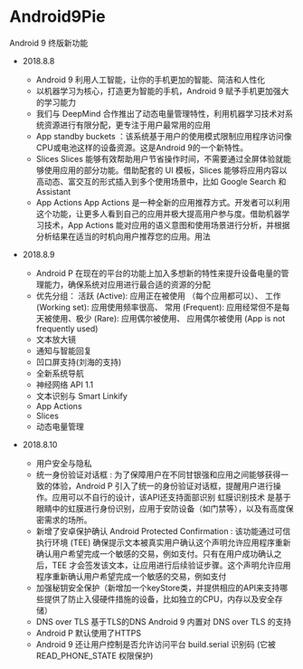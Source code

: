 # Android9Pie
Android 9 终版新功能
* 2018.8.8 
   *  Android 9 利用人工智能，让你的手机更加的智能、简洁和人性化
   *  以机器学习为核心，打造更为智能的手机，Android 9  赋予手机更加强大的学习能力
   *  我们与 DeepMind 合作推出了动态电量管理特性，利用机器学习技术对系统资源进行有限分配，更专注于用户最常用的应用
   *  App standby buckets ：该系统基于用户的使用模式限制应用程序访问像CPU或电池这样的设备资源。这是Android 9的一个新特性。
   *  Slices
      Slices 能够有效帮助用户节省操作时间，不需要通过全屏体验就能够使用应用的部分功能。借助配套的 UI 模板，Slices 能够将应用内容以高动态、富交互的形式插入到多个使用场景中，比如 Google Search 和 Assistant
   *  App Actions
      App Actions 是一种全新的应用推荐方式。开发者可以利用这个功能，让更多人看到自己的应用并极大提高用户参与度。借助机器学习技术，App Actions 能对应用的语义意图和使用场景进行分析，并根据分析结果在适当的时机向用户推荐您的应用。用法  
 
 * 2018.8.9
   *  Android P 在现在的平台的功能上加入多想新的特性来提升设备电量的管理能力，确保系统对应用进行最合适的资源的分配
   *  优先分组： 活跃 (Active): 应用正在被使用 （每个应用都可以）、 工作 (Working set): 应用使用频率很高、 常用 (Frequent): 应用经常但不是每天被使用、极少 (Rare): 应用偶尔被使用、 应用偶尔被使用 (App is not frequently used)
   *  文本放大镜
   *  通知与智能回复
   *  凹口屏支持(刘海的支持)
   *  全新系统导航
   *  神经网络 API 1.1
   *  文本识别与 Smart Linkify
   *  App Actions
   *  Slices
   *  动态电量管理
*  2018.8.10
   *  用户安全与隐私
   *  统一身份验证对话框  : 为了保障用户在不同甘银强和应用之间能够获得一致的体验，Android P 引入了统一的身份验证对话框，提醒用户进行操作。应用可以不自行的设计，该API还支持面部识别 虹膜识别技术  是基于眼睛中的虹膜进行身份识别，应用于安防设备（如门禁等），以及有高度保密需求的场所。
   *   新增了安卓保护确认 Android Protected Confirmation  : 该功能通过可信执行环境 (TEE) 确保提示文本被真实用户确认这个声明允许应用程序重新确认用户希望完成一个敏感的交易，例如支付。只有在用户成功确认之后，TEE 才会签发该文本，让应用进行后续验证步骤。这个声明允许应用程序重新确认用户希望完成一个敏感的交易，例如支付
   *  加强秘钥安全保护（新增加一个keyStore类，并提供相应的API来支持哪些提供了防止入侵硬件措施的设备，比如独立的CPU，内存以及安全存储） 
   *  DNS over TLS 基于TLS的DNS   Android 9 内置对 DNS over TLS 的支持
   *   Android P 默认使用了HTTPS
   *   Android 9 还让用户控制是否允许访问平台 build.serial 识别码 (它被 READ_PHONE_STATE 权限保护)